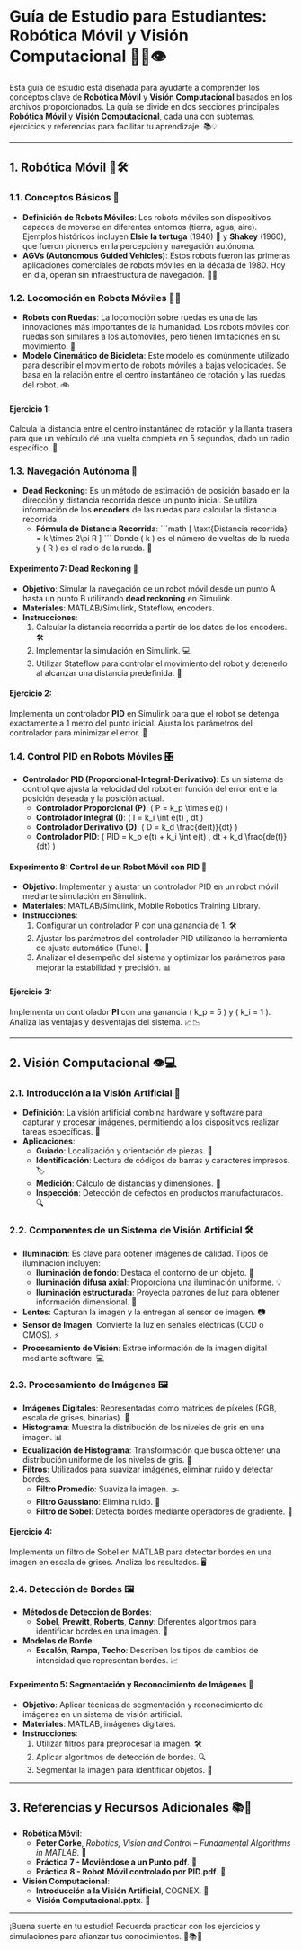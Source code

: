# Guía de Estudio para Estudiantes: Robótica Móvil y Visión Computacional 🚀🤖👁️

Esta guía de estudio está diseñada para ayudarte a comprender los conceptos clave de **Robótica Móvil** y **Visión Computacional** basados en los archivos proporcionados. La guía se divide en dos secciones principales: **Robótica Móvil** y **Visión Computacional**, cada una con subtemas, ejercicios y referencias para facilitar tu aprendizaje. 📚💡

---

## **1. Robótica Móvil** 🤖🛠️

### **1.1. Conceptos Básicos** 🧠
- **Definición de Robots Móviles**: Los robots móviles son dispositivos capaces de moverse en diferentes entornos (tierra, agua, aire). Ejemplos históricos incluyen **Elsie la tortuga** (1940) 🐢 y **Shakey** (1960), que fueron pioneros en la percepción y navegación autónoma.
- **AGVs (Autonomous Guided Vehicles)**: Estos robots fueron las primeras aplicaciones comerciales de robots móviles en la década de 1980. Hoy en día, operan sin infraestructura de navegación. 🚗🤖

### **1.2. Locomoción en Robots Móviles** 🚴‍♂️
- **Robots con Ruedas**: La locomoción sobre ruedas es una de las innovaciones más importantes de la humanidad. Los robots móviles con ruedas son similares a los automóviles, pero tienen limitaciones en su movimiento. 🚗
- **Modelo Cinemático de Bicicleta**: Este modelo es comúnmente utilizado para describir el movimiento de robots móviles a bajas velocidades. Se basa en la relación entre el centro instantáneo de rotación y las ruedas del robot. 🚲

#### **Ejercicio 1**:
Calcula la distancia entre el centro instantáneo de rotación y la llanta trasera para que un vehículo dé una vuelta completa en 5 segundos, dado un radio específico. 🧮

### **1.3. Navegación Autónoma** 🧭
- **Dead Reckoning**: Es un método de estimación de posición basado en la dirección y distancia recorrida desde un punto inicial. Se utiliza información de los **encoders** de las ruedas para calcular la distancia recorrida.
  - **Fórmula de Distancia Recorrida**:
  ´´´math
    \[
    \text{Distancia recorrida} = k \times 2\pi R
    \]
    ´´´
    Donde \( k \) es el número de vueltas de la rueda y \( R \) es el radio de la rueda. 📏

#### **Experimento 7: Dead Reckoning** 🧪
- **Objetivo**: Simular la navegación de un robot móvil desde un punto A hasta un punto B utilizando **dead reckoning** en Simulink.
- **Materiales**: MATLAB/Simulink, Stateflow, encoders.
- **Instrucciones**:
  1. Calcular la distancia recorrida a partir de los datos de los encoders. 🛠️
  2. Implementar la simulación en Simulink. 💻
  3. Utilizar Stateflow para controlar el movimiento del robot y detenerlo al alcanzar una distancia predefinida. 🛑

#### **Ejercicio 2**:
Implementa un controlador **PID** en Simulink para que el robot se detenga exactamente a 1 metro del punto inicial. Ajusta los parámetros del controlador para minimizar el error. 🎯

### **1.4. Control PID en Robots Móviles** 🎛️
- **Controlador PID (Proporcional-Integral-Derivativo)**: Es un sistema de control que ajusta la velocidad del robot en función del error entre la posición deseada y la posición actual.
  - **Controlador Proporcional (P)**: \( P = k_p \times e(t) \)
  - **Controlador Integral (I)**: \( I = k_i \int e(t) \, dt \)
  - **Controlador Derivativo (D)**: \( D = k_d \frac{de(t)}{dt} \)
  - **Controlador PID**: \( PID = k_p e(t) + k_i \int e(t) \, dt + k_d \frac{de(t)}{dt} \)

#### **Experimento 8: Control de un Robot Móvil con PID** 🧪
- **Objetivo**: Implementar y ajustar un controlador PID en un robot móvil mediante simulación en Simulink.
- **Materiales**: MATLAB/Simulink, Mobile Robotics Training Library.
- **Instrucciones**:
  1. Configurar un controlador P con una ganancia de 1. 🛠️
  2. Ajustar los parámetros del controlador PID utilizando la herramienta de ajuste automático (Tune). 🔧
  3. Analizar el desempeño del sistema y optimizar los parámetros para mejorar la estabilidad y precisión. 📊

#### **Ejercicio 3**:
Implementa un controlador **PI** con una ganancia \( k_p = 5 \) y \( k_i = 1 \). Analiza las ventajas y desventajas del sistema. 📈📉

---

## **2. Visión Computacional** 👁️💻

### **2.1. Introducción a la Visión Artificial** 🧠
- **Definición**: La visión artificial combina hardware y software para capturar y procesar imágenes, permitiendo a los dispositivos realizar tareas específicas. 📸
- **Aplicaciones**:
  - **Guiado**: Localización y orientación de piezas. 🧩
  - **Identificación**: Lectura de códigos de barras y caracteres impresos. 🏷️
  - **Medición**: Cálculo de distancias y dimensiones. 📏
  - **Inspección**: Detección de defectos en productos manufacturados. 🔍

### **2.2. Componentes de un Sistema de Visión Artificial** 🛠️
- **Iluminación**: Es clave para obtener imágenes de calidad. Tipos de iluminación incluyen:
  - **Iluminación de fondo**: Destaca el contorno de un objeto. 🌟
  - **Iluminación difusa axial**: Proporciona una iluminación uniforme. 💡
  - **Iluminación estructurada**: Proyecta patrones de luz para obtener información dimensional. 🌈
- **Lentes**: Capturan la imagen y la entregan al sensor de imagen. 📷
- **Sensor de Imagen**: Convierte la luz en señales eléctricas (CCD o CMOS). ⚡
- **Procesamiento de Visión**: Extrae información de la imagen digital mediante software. 💻

### **2.3. Procesamiento de Imágenes** 🖼️
- **Imágenes Digitales**: Representadas como matrices de píxeles (RGB, escala de grises, binarias). 🎨
- **Histograma**: Muestra la distribución de los niveles de gris en una imagen. 📊
- **Ecualización de Histograma**: Transformación que busca obtener una distribución uniforme de los niveles de gris. 🔄
- **Filtros**: Utilizados para suavizar imágenes, eliminar ruido y detectar bordes.
  - **Filtro Promedio**: Suaviza la imagen. 🌫️
  - **Filtro Gaussiano**: Elimina ruido. 🧹
  - **Filtro de Sobel**: Detecta bordes mediante operadores de gradiente. 🧮

#### **Ejercicio 4**:
Implementa un filtro de Sobel en MATLAB para detectar bordes en una imagen en escala de grises. Analiza los resultados. 🖥️

### **2.4. Detección de Bordes** 🖼️
- **Métodos de Detección de Bordes**:
  - **Sobel**, **Prewitt**, **Roberts**, **Canny**: Diferentes algoritmos para identificar bordes en una imagen. 🧮
- **Modelos de Borde**:
  - **Escalón**, **Rampa**, **Techo**: Describen los tipos de cambios de intensidad que representan bordes. 📈

#### **Experimento 5: Segmentación y Reconocimiento de Imágenes** 🧪
- **Objetivo**: Aplicar técnicas de segmentación y reconocimiento de imágenes en un sistema de visión artificial.
- **Materiales**: MATLAB, imágenes digitales.
- **Instrucciones**:
  1. Utilizar filtros para preprocesar la imagen. 🛠️
  2. Aplicar algoritmos de detección de bordes. 🔍
  3. Segmentar la imagen para identificar objetos. 🧩

---

## **3. Referencias y Recursos Adicionales** 📚🔗
- **Robótica Móvil**:
  - **Peter Corke**, *Robotics, Vision and Control – Fundamental Algorithms in MATLAB*. 📖
  - **Práctica 7 - Moviéndose a un Punto.pdf**. 📄
  - **Práctica 8 - Robot Móvil controlado por PID.pdf**. 📄
- **Visión Computacional**:
  - **Introducción a la Visión Artificial**, COGNEX. 📖
  - **Visión Computacional.pptx**. 📄


---

¡Buena suerte en tu estudio! Recuerda practicar con los ejercicios y simulaciones para afianzar tus conocimientos. 🚀📚💪
